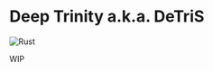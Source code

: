 # Deep Trinity a.k.a. DeTriS

![Rust](https://github.com/s-shin/deep-trinity/workflows/Rust/badge.svg)

WIP
